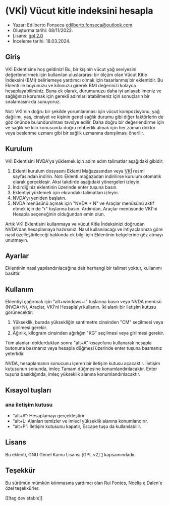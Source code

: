 # (VKİ) Vücut kitle indeksini hesapla #

* Yazar: Edilberto Fonseca <edilberto.fonseca@outlook.com>.
* Oluşturma tarihi: 08/11/2022.
* Lisans: [gpl 2.0][1]
* İnceleme tarihi: 18.03.2024.

## Giriş

VKİ Eklentisine hoş geldiniz! Bu, bir kişinin vücut yağ seviyesini
değerlendirmek için kullanılan uluslararası bir ölçüm olan Vücut Kitle
İndeksini (BMI) belirlemeye yardımcı olmak için tasarlanmış bir
eklentidir. Bu Eklenti ile boyunuzu ve kilonuzu girerek BMI değerinizi
kolayca hesaplayabilirsiniz. Buna ek olarak, durumunuzu daha iyi
anlayabilmeniz ve sağlığınızı korumak için gerekli adımları atabilmeniz için
sonuçların bir sıralamasını da sunuyoruz.

Not: VKİ'nin doğru bir şekilde yorumlanması için vücut kompozisyonu, yağ
dağılımı, yaş, cinsiyet ve kişinin genel sağlık durumu gibi diğer
faktörlerin de göz önünde bulundurulması tavsiye edilir. Daha doğru bir
değerlendirme için ve sağlık ve kilo konusunda doğru rehberlik almak için
her zaman doktor veya beslenme uzmanı gibi bir sağlık uzmanına danışılması
önerilir.

## Kurulum

VKİ Eklentisini NVDA'ya yüklemek için adım adım talimatlar aşağıdaki
gibidir:

1. Eklenti kurulum dosyasını Eklenti Mağazasından veya [VKİ][2] resmi
   sayfasından indirin. Not: Eklenti mağazadan indirilirse kurulum otomatik
   olarak gerçekleşir. Aksi takdirde aşağıdaki yönergeleri izleyin.
2. İndirdiğiniz eklentinin üzerinde enter tuşuna basın.
3. Eklentiyi yüklemek için ekrandaki talimatları izleyin.
4. NVDA'yı yeniden başlatın.
5. NVDA menüsünü açmak için "NVDA + N" ve Araçlar menüsünü aktif etmek için
   de "r" tuşlarına basın. Ardından, Araçlar menüsünde VKİ'ni Hesapla
   seçeneğinin olduğundan emin olun.

Artık VKİ Eklentisini kullanmaya ve vücut Kitle İndeksinizi doğrudan
NVDA'dan hesaplamaya hazırsınız. Nasıl kullanılacağı ve ihtiyaçlarınıza göre
nasıl özelleştirileceği hakkında ek bilgi için Eklentinin belgelerine göz
atmayı unutmayın.

## Ayarlar

Eklentinin nasıl yapılandırılacağına dair herhangi bir talimat yoktur,
kullanımı basittir.

## Kullanım

Eklentiyi çağırmak için "alt+windows+i" tuşlarına basın veya NVDA menüsü
(NVDA+N), Araçlar, VKİ'ni Hesapla'yı kullanın. İki alanlı bir iletişim
kutusu görünecektir:

1. Yükseklik, burada yüksekliğin santimetre cinsinden "CM" seçilmesi veya
   girilmesi gerekir.
2. Ağırlık, kilogram cinsinden ağırlığın "KG" seçilmesi veya girilmesi
   gerekir.

Tüm alanları doldurduktan sonra "alt+A" kısayolunu kullanarak hesapla
butonuna basmanız veya hesapla düğmesi üzerinde enter tuşuna basmanız
yeterlidir.

NVDA, hesaplamanın sonucunu içeren bir iletişim kutusu açacaktır. İletişim
kutusunun sonunda, imleç Tamam düğmesine konumlandırılacaktır. Enter tuşuna
basıldığında, imleç yükseklik alanına konumlandırılacaktır.

## Kısayol tuşları

### ana iletişim kutusu

* “alt+A”: Hesaplamayı gerçekleştirir.
* “alt+L: Alanları temizler ve imleci yükseklik alanına konumlandırır.
* “alt+P”: İletişim kutusunu kapatır, Escape tuşu da kullanılabilir.

## Lisans

Bu eklenti, GNU Genel Kamu Lisansı [GPL v2] [1] kapsamındadır.

## Teşekkür

Bu sürümün mümkün kılınmasına yardımcı olan Rui Fontes, Noelia e Dalen'e
özel teşekkürler.

[1]: https://www.gnu.org/licenses/gpl-2.0.html

[2]: https://github.com/EdilbertoFonseca/BMI

[[!tag dev stable]]
